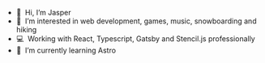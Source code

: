 - 👋&nbsp;&nbsp;Hi, I’m Jasper
- 👀&nbsp;&nbsp;I’m interested in web development, games, music, snowboarding and hiking
- 💻&nbsp;&nbsp;Working with React, Typescript, Gatsby and Stencil.js professionally
- 🌱&nbsp;&nbsp;I’m currently learning Astro
